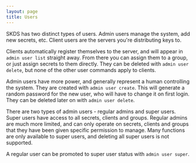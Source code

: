 ```yaml
---
layout: page
title: Users
---
```


SKDS has two distinct types of users.  Admin users manage the system, add new secrets, etc.
Client users are the servers you're distributing keys to.

Clients automatically register themselves to the server, and will appear in ```admin user list``` straight away.
From there you can assign them to a group, or just assign secrets to them directly.  They can be deleted with ```admin user delete```, but none of the other user commands apply to clients.

Admin users have more power, and generally represent a human controlling the system.
They are created with ```admin user create```.  This will generate a random password for the new user, who will have to change it on first login.  They can be deleted later on with ```admin user delete```.

There are two types of admin users - regular admins and super users.  Super users have access to all secrets, clients and groups.  Regular admins are much more limited, and can only operate on secrets, clients and groups that they have been given specific permission to manage.  Many functions are only available to super users, and deleting all super users is not supported.

A regular user can be promoted to super user status with ```admin user super```.